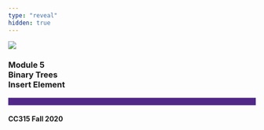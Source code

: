 ```yaml
---
type: "reveal"
hidden: true
---
```


<section>
<img class="stretch plain" src="/images/core-logo-on-white.png">
<h3> Module 5 <br> Binary Trees <br> Insert Element </h3>
<hr style="height:15px;color:512888;background-color:512888;">
<h4>CC315 Fall 2020</h4>
</section> 